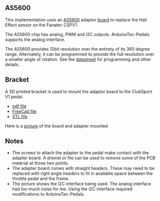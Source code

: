 AS5600
------
This implementation uses an [AS5600](https://ams.com/en/AS5600) adaptor [board](https://ams.com/as5600adapterboard) to replace the Hall Effect sensor on the Fanatec CSPV1.

The AS5600 chip has analog, PWM and I2C outputs.  ArduinoTec-Pedals supports the analog interface.

The AS5600 provides 12bit resolution over the entirety of its 360 degree range.  Alternately, it can be programmed to provide the full resolution over a smaller angle of rotation.  See the [datasheet](https://ams.com/documents/20143/36005/AS5600_DS000365_5-00.pdf) for programming and other details.

Bracket
-------
A 3D printed bracket is used to mount the adaptor board to the ClubSport V1 pedal:

- [pdf file](he_bracket.pdf)
- [FreeCad file](he_bracket.FCStd)
- [STL file](he_bracket.stl)

Here is a [picture](AS5600_mounted.jpg) of the board and adapter mounted

Notes
-----
- The screws to attach the adapter to the pedal make contact with the adapter board.  A dremel or file can be used to remove some of the PCB material at those two points.
- The adapter board comes with straight headers.  These may need to be replaced with right angle headers to fit in available space between the throttle pedal and the frame.
- The picture shows the I2C interface being used.  The analog interface had too much noise for me.  Using the I2C interface required modifications to ArduinoTec-Pedals.
